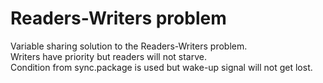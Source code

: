 # Readers-Writers problem
Variable sharing solution to the Readers-Writers problem.  
Writers have priority but readers will not starve.  
Condition from sync.package is used but wake-up signal will not get lost.
